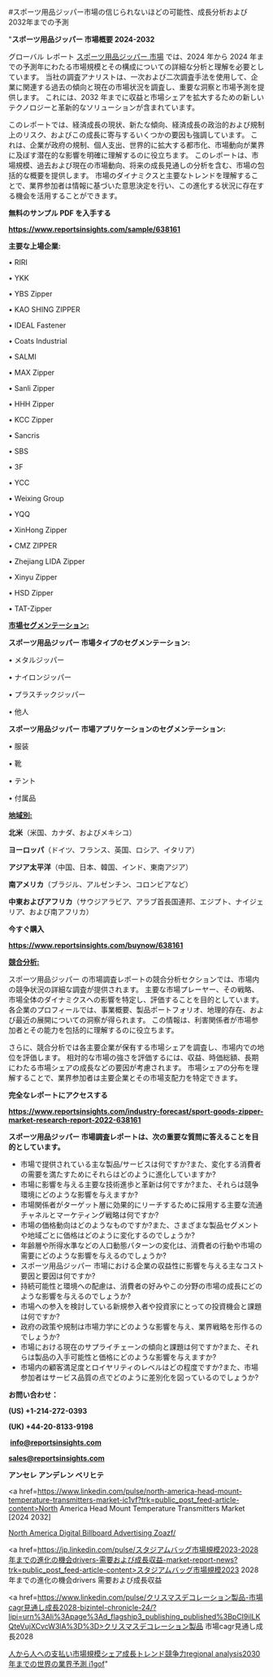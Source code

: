 #スポーツ用品ジッパー市場の信じられないほどの可能性、成長分析および2032年までの予測

"<strong>スポーツ用品ジッパー 市場概要 2024-2032</strong>

グローバル レポート <a href=https://www.reportsinsights.com/sample/638161>スポーツ用品ジッパー 市場</a> では、2024 年から 2024 年までの予測年にわたる市場規模とその構成についての詳細な分析と理解を必要としています。 当社の調査アナリストは、一次および二次調査手法を使用して、企業に関連する過去の傾向と現在の市場状況を調査し、重要な洞察と市場予測を提供します。 これには、2032 年までに収益と市場シェアを拡大​​するための新しいテクノロジーと革新的なソリューションが含まれています。

このレポートでは、経済成長の現状、新たな傾向、経済成長の政治的および規制上のリスク、およびこの成長に寄与するいくつかの要因も強調しています。 これは、企業が政府の規制、個人支出、世界的に拡大する都市化、市場動向が業界に及ぼす潜在的な影響を明確に理解するのに役立ちます。 このレポートは、市場規模、過去および現在の市場動向、将来の成長見通しの分析を含む、市場の包括的な概要を提供します。 市場のダイナミクスと主要なトレンドを理解することで、業界参加者は情報に基づいた意思決定を行い、この進化する状況に存在する機会を活用することができます。

<strong><b>無料のサンプル PDF を入手する</b></strong>

<a href=https://www.reportsinsights.com/sample/638161><strong><u>https://www.reportsinsights.com/sample/638161</u></strong></a>

<strong>主要な上場企業:</strong>

• RIRI

• YKK

• YBS Zipper

• KAO SHING ZIPPER

• IDEAL Fastener

• Coats Industrial

• SALMI

• MAX Zipper

• Sanli Zipper

• HHH Zipper

• KCC Zipper

• Sancris

• SBS

• 3F

• YCC

• Weixing Group

• YQQ

• XinHong Zipper

• CMZ ZIPPER

• Zhejiang LIDA Zipper

• Xinyu Zipper

• HSD Zipper

• TAT-Zipper

<strong><u>市場セグメンテーション</u></strong><strong><u>:</u></strong>

<strong>スポーツ用品ジッパー 市場タイプのセグメンテーション:</strong>

• メタルジッパー

• ナイロンジッパー

• プラスチックジッパー

• 他人

<strong>スポーツ用品ジッパー 市場アプリケーションのセグメンテーション:</strong>

• 服装

• 靴

• テント

• 付属品

<strong><u>地域別</u></strong><strong><u>:</u></strong>

<strong>北米</strong>（米国、カナダ、およびメキシコ）

<strong>ヨーロッパ</strong>（ドイツ、フランス、英国、ロシア、イタリア）

<strong>アジア太平洋</strong>（中国、日本、韓国、インド、東南アジア）

<strong>南アメリカ</strong>（ブラジル、アルゼンチン、コロンビアなど）

<strong>中東およびアフリカ</strong>（サウジアラビア、アラブ首長国連邦、エジプト、ナイジェリア、および南アフリカ）

<strong>今すぐ購入</strong>

<a href=https://www.reportsinsights.com/buynow/638161><strong><u>https://www.reportsinsights.com/buynow/638161</u></strong></a>

<strong><u>競合分析:</u></strong>

スポーツ用品ジッパー の市場調査レポートの競合分析セクションでは、市場内の競争状況の詳細な調査が提供されます。 主要な市場プレーヤー、その戦略、市場全体のダイナミクスへの影響を特定し、評価することを目的としています。 各企業のプロフィールでは、事業概要、製品ポートフォリオ、地理的存在、および最近の展開についての洞察が得られます。 この情報は、利害関係者が市場参加者とその能力を包括的に理解するのに役立ちます。

さらに、競合分析では各主要企業が保有する市場シェアを調査し、市場内での地位を評価します。 相対的な市場の強さを評価するには、収益、時価総額、長期にわたる市場シェアの成長などの要因が考慮されます。 市場シェアの分布を理解することで、業界参加者は主要企業とその市場支配力を特定できます。

<strong>完全なレポートにアクセスする</strong>

<a href=https://www.reportsinsights.com/industry-forecast/sport-goods-zipper-market-research-report-2022-638161><strong><u><b>https://www.reportsinsights.com/industry-forecast/sport-goods-zipper-market-research-report-2022-638161</b></u></strong></a>

<strong><b>スポーツ用品ジッパー 市場調査レポートは、次の重要な質問に答えることを目的としています。</b></strong>
<ul>
  <li>市場で提供されている主な製品/サービスは何ですか?また、変化する消費者の需要を満たすためにそれらはどのように進化していますか?</li>
  <li>市場に影響を与える主要な技術進歩と革新は何ですか?また、それらは競争環境にどのような影響を与えますか?</li>
  <li>市場関係者がターゲット層に効果的にリーチするために採用する主要な流通チャネルとマーケティング戦略は何ですか?</li>
  <li>市場の価格動向はどのようなものですか?また、さまざまな製品セグメントや地域ごとに価格はどのように変化するのでしょうか?</li>
  <li>年齢層や所得水準などの人口動態パターンの変化は、消費者の行動や市場の需要にどのような影響を与えるのでしょうか?</li>
  <li>スポーツ用品ジッパー 市場における企業の収益性に影響を与える主なコスト要因と要因は何ですか?</li>
  <li>持続可能性と環境への配慮は、消費者の好みやこの分野の市場の成長にどのような影響を与えるのでしょうか?</li>
  <li>市場への参入を検討している新規参入者や投資家にとっての投資機会と課題は何ですか?</li>
  <li>政府の政策や規制は市場力学にどのような影響を与え、業界戦略を形作るのでしょうか?</li>
  <li>市場における現在のサプライチェーンの傾向と課題は何ですか?また、それらは製品の入手可能性と価格にどのような影響を与えますか?</li>
  <li>市場内の顧客満足度とロイヤリティのレベルはどの程度ですか?また、市場参加者はサービス品質の点でどのように差別化を図っているのでしょうか?</li>
</ul>
<strong>お問い合わせ：</strong>

<strong>(US) +1-214-272-0393</strong>

<strong>(UK) +44-20-8133-9198</strong>

<strong> </strong><a href=info@reportsinsights.com><strong><u>info@reportsinsights.com</u></strong></a>

<a href=sales@reportsinsights.com><strong><u>sales@reportsinsights.com</u></strong></a>

<strong>アンセレ アンデレン ベリヒテ</strong>

<a href=https://www.linkedin.com/pulse/north-america-head-mount-temperature-transmitters-market-ic1vf?trk=public_post_feed-article-content>North America Head Mount Temperature Transmitters Market [2024 2032]</a>

<a href=https://www.linkedin.com/pulse/north-america-digital-billboard-advertising-zoazf/>North America Digital Billboard Advertising Zoazf/</a>

<a href=https://jp.linkedin.com/pulse/スタジアムバッグ市場規模2023-2028年までの進化の機会drivers-需要および成長収益-market-report-news?trk=public_post_feed-article-content>スタジアムバッグ市場規模2023 2028年までの進化の機会drivers 需要および成長収益</a>

<a href=https://www.linkedin.com/pulse/クリスマスデコレーション製品-市場cagr見通し成長2028-bizintel-chronicle-24/?lipi=urn%3Ali%3Apage%3Ad_flagship3_publishing_published%3BpCI9ilLKQteVujXCvcW3lA%3D%3D>クリスマスデコレーション製品 市場cagr見通し成長2028</a>

<a href=https://www.linkedin.com/pulse/人から人への支払い市場規模シェア成長トレンド競争力regional-analysis2030年までの世界の業界予測-i1gof/>人から人への支払い市場規模シェア成長トレンド競争力regional analysis2030年までの世界の業界予測 i1gof</a>"
